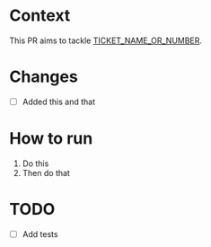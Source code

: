 # Context

This PR aims to tackle [TICKET_NAME_OR_NUMBER](https://LINK_TO_RELEVANT_TICKET.com).

# Changes

- [ ] Added this and that

# How to run

1. Do this
2. Then do that

# TODO

- [ ] Add tests

